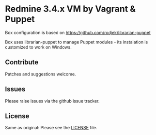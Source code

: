 # Redmine 3.4.x VM by Vagrant & Puppet

Box configuration is based on https://github.com/rodjek/librarian-puppet

Box uses librarian-puppet to manage Puppet modules - its instalation is customized to work on Windows.

## Contribute

Patches and suggestions welcome.

## Issues

Please raise issues via the github issue tracker.

## License

Same as original:
Please see the [LICENSE](https://github.com/purple52/librarian-puppet-vagrant/blob/master/LICENSE)
file.
